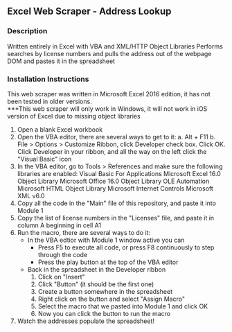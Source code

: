 ## Excel Web Scraper - Address Lookup

### Description
Written entirely in Excel with VBA and XML/HTTP Object Libraries
Performs searches by license numbers and pulls the address out of the webpage DOM 
and pastes it in the spreadsheet

### Installation Instructions
This web scraper was written in Microsoft Excel 2016 edition, it has not been tested in older versions.<br/>
***This web scraper will only work in Windows, it will not work in iOS version of Excel due to missing object libraries

1. Open a blank Excel workbook
2. Open the VBA editor, there are several ways to get to it:
  a. Alt + F11
  b. File > Options > Customize Ribbon, click Developer check box. Click OK. Click Developer in your ribbon, and all the way on the left click the "Visual Basic" icon
3. In the VBA editor, go to Tools > References and make sure the following libraries are enabled:
  Visual Basic For Applications
  Microsoft Excel 16.0 Object Library
  Microsoft Office 16.0 Object Library
  OLE Automation
  Microsoft HTML Object Library
  Microsoft Internet Controls
  Microsoft XML v6.0
4. Copy all the code in the "Main" file of this repository, and paste it into Module 1
5. Copy the list of license numbers in the "Licenses" file, and paste it in column A beginning in cell A1
6. Run the macro, there are several ways to do it:
    - In the VBA edtior with Module 1 window active you can
        - Press F5 to execute all code, or press F8 continuously to step through the code
        - Press the play button at the top of the VBA editor
    - Back in the spreadsheet in the Developer ribbon 
        1. Click on "Insert" 
        2. Click "Button" (it should be the first one)
        3. Create a button somewhere in the spreadsheet 
        4. Right click on the button and select "Assign Macro"
        5. Select the macro that we pasted into Module 1 and click OK 
        6. Now you can click the button to run the macro
7. Watch the addresses populate the spreadsheet!
